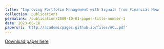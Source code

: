 ```yaml
---
title: "Improving Portfolio Management with Signals from Financial News"
collection: publications
permalink: /publication/2009-10-01-paper-title-number-1
date: 2023-06-18
paperurl: 'http://academicpages.github.io/files/ACL.pdf'
---
```


[Download paper here](http://academicpages.github.io/files/ACL.pdf)
